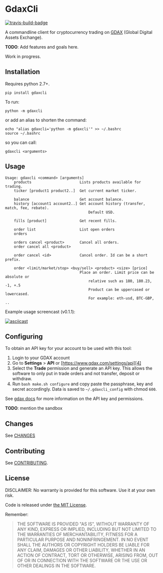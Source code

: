 # GdaxCli

[![travis-build-badge][7]][8]

A commandline client for cryptocurrency trading on [GDAX][1] (Global Digital Assets Exchange).

**TODO**: Add features and goals here.

Work in progress.

## Installation

Requires python 2.7+.

```
pip install gdaxcli
```

To run:
```
python -m gdaxcli
```

or add an alias to shorten the command:
```
echo "alias gdaxcli='python -m gdaxcli'" >> ~/.bashrc
source ~/.bashrc
```

so you can call:
```
gdaxcli <arguments>
```

## Usage

```
Usage: gdaxcli <command> [arguments]
    products                      Lists products available for trading.
    ticker [product1 product2..]  Get current market ticker.

    balance                       Get account balance.
    history [account1 account2..] Get account history (transfer, match, fee, rebate).
                                      Default USD.

    fills [product]               Get recent fills.

    order list                    List open orders
    orders

    orders cancel <product>       Cancel all orders.
    order cancel all <product>

    order cancel <id>             Cancel order. Id can be a short prefix.

    order <limit/market/stop> <buy/sell> <product> <size> [price]
                                  Place an order. Limit price can be absolute or
                                      relative such as 180, 180.23, -1, +.5
                                      Product can be uppercased or lowercased.
                                      For example: eth-usd, BTC-GBP, ..
```

Example usage screencast (v0.1.1):

[![asciicast](https://asciinema.org/a/131026.png)](https://asciinema.org/a/131026)

## Configuring

To obtain an API key for your account to be used with this tool:

  1. Login to your GDAX account
  2. Go to **Settings** > **API** or [https://www.gdax.com/settings/api][4]
  3. Select the **Trade** permission and generate an API key. This allows the software to only put
     in trade orders and not transfer, deposit or withdraw.
  4. Run `bash make.sh configure` and copy paste the passphrase, key and secret accordingly. Data is
     saved to `~/.gdaxcli_config` with chmod `600`.

See [gdax docs][5] for more information on the API key and permissions.

**TODO**: mention the sandbox

## Changes

See [CHANGES](CHANGES.md)

## Contributing

See [CONTRIBUTING](CONTRIBUTING.md).

## License

DISCLAIMER: No warranty is provided for this software. Use it at your own risk.

Code is released under [the MIT License][2].

Remember:

> THE SOFTWARE IS PROVIDED "AS IS", WITHOUT WARRANTY OF ANY KIND, EXPRESS OR
> IMPLIED, INCLUDING BUT NOT LIMITED TO THE WARRANTIES OF MERCHANTABILITY,
> FITNESS FOR A PARTICULAR PURPOSE AND NONINFRINGEMENT. IN NO EVENT SHALL THE
> AUTHORS OR COPYRIGHT HOLDERS BE LIABLE FOR ANY CLAIM, DAMAGES OR OTHER
> LIABILITY, WHETHER IN AN ACTION OF CONTRACT, TORT OR OTHERWISE, ARISING FROM,
> OUT OF OR IN CONNECTION WITH THE SOFTWARE OR THE USE OR OTHER DEALINGS IN THE
> SOFTWARE.

[1]: https://www.gdax.com/
[2]: https://choosealicense.com/licenses/mit/
[4]: https://www.gdax.com/settings/api
[5]: https://docs.gdax.com/#generating-an-api-key
[6]: https://public.sandbox.gdax.com
[7]: https://travis-ci.org/sonph/gdaxcli.svg?branch=master
[8]: https://travis-ci.org/sonph/gdaxcli
